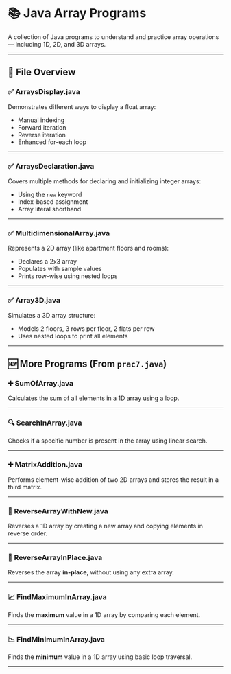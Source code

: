 # 📚 Java Array Programs

A collection of Java programs to understand and practice array operations — including 1D, 2D, and 3D arrays.

---

## 📁 File Overview

### ✅ ArraysDisplay.java
Demonstrates different ways to display a float array:
- Manual indexing
- Forward iteration
- Reverse iteration
- Enhanced for-each loop

---

### ✅ ArraysDeclaration.java
Covers multiple methods for declaring and initializing integer arrays:
- Using the `new` keyword
- Index-based assignment
- Array literal shorthand

---

### ✅ MultidimensionalArray.java
Represents a 2D array (like apartment floors and rooms):
- Declares a 2x3 array
- Populates with sample values
- Prints row-wise using nested loops

---

### ✅ Array3D.java
Simulates a 3D array structure:
- Models 2 floors, 3 rows per floor, 2 flats per row
- Uses nested loops to print all elements

---

## 🆕 More Programs (From `prac7.java`)

### ➕ SumOfArray.java
Calculates the sum of all elements in a 1D array using a loop.

---

### 🔍 SearchInArray.java
Checks if a specific number is present in the array using linear search.

---

### ➕ MatrixAddition.java
Performs element-wise addition of two 2D arrays and stores 
the result in a third matrix.

---

### 🔄 ReverseArrayWithNew.java
Reverses a 1D array by creating a new array and copying 
elements in reverse order.

---

### 🔄 ReverseArrayInPlace.java
Reverses the array **in-place**, 
without using any extra array.

---

### 📈 FindMaximumInArray.java
Finds the **maximum** value in a 1D array 
by comparing each element.

---

### 📉 FindMinimumInArray.java
Finds the **minimum** value in a 1D array 
using basic loop traversal.

---
